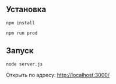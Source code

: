 ## Установка

`npm install`

`npm run prod`

## Запуск

`node server.js`

Открыть по адресу: [http://localhost:3000/](http://localhost:3000/)